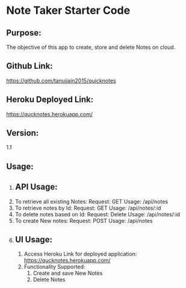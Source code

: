 # Note Taker Starter Code

Purpose: 
--------

The objective of this app to create, store and delete Notes on cloud. 

Github Link:
-----------
https://github.com/tanujjain2015/quicknotes 


Heroku Deployed Link:
--------------------

https://qucknotes.herokuapp.com/ 


Version: 
-------
1.1


Usage:  
------
1. API Usage: 
   ---------
  1.  To retrieve all existing Notes: 
        Request: GET
        Usage:  /api/notes 
  2.  To retrieve notes by Id: 
        Request: GET 
        Usage: /api/notes/:id
  3.  To delete notes based on Id: 
        Request: Delete
        Usage: /api/notes/:id
  4.  To create New notes:
        Request: POST
        Usage: /api/notes
2. UI Usage: 
   --------
    1.  Access Heroku Link for deployed application: https://qucknotes.herokuapp.com/
    2.  Functionality Supported:
        1. Create and save New Notes 
        2. Delete Notes